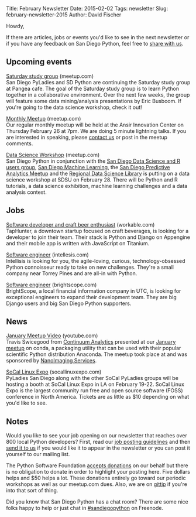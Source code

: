 Title: February Newsletter
Date: 2015-02-02
Tags: newsletter
Slug: february-newsletter-2015
Author: David Fischer


Howdy,

If there are articles, jobs or events you'd like to see in the next newsletter
or if you have any feedback on San Diego Python, feel free to
[share with us][].

[share with us]: mailto:sandiegopython-organizers@googlegroups.com


Upcoming events
---------------

[Saturday study group][saturday-meetup] (meetup.com) <br />
San Diego PyLadies and SD Python are continuing the Saturday study group
at Pangea cafe. The goal of the Saturday study group is to learn Python
together in a collaborative environment. Over the next few weeks, the group
will feature some data mining/analysis presentations by Eric Busboom. If
you're going to the data science workshop, check it out!

[saturday-meetup]: http://www.meetup.com/pythonsd/events/219919725/


[Monthly Meetup][] (meetup.com) <br />
Our regular monthly meetup will be held at the Ansir Innovation Center on
Thursday February 26 at 7pm. We are doing 5 minute lightning talks. If you
are interested in speaking, please [contact us][] or post in the meetup
comments.

[Monthly Meetup]: http://www.meetup.com/pythonsd/events/220215636/
[contact us]: mailto:sandiegopython-organizers@googlegroups.com


[Data Science Workshop][] (meetup.com) <br />
San Diego Python in conjunction with the [San Diego Data Science and R users group][], [San Diego Machine Learning][], the [San Diego Predictive Analytics Meetup][] and the [Regional Data Science Library][] is putting on a data science workshop at SDSU on February 28. There will be Python and R tutorials, a data science exhibition, machine learning challenges and a data analysis contest.

[Data Science Workshop]: http://www.meetup.com/pythonsd/events/219582270/
[San Diego Data Science and R users group]: http://www.meetup.com/San-Diego-Data-Science-R-Users-Group/
[San Diego Machine Learning]: http://www.meetup.com/San-Diego-Machine-Learning/
[San Diego Predictive Analytics Meetup]: http://www.meetup.com/San-Diego-Predictive-Analytics-Meetup/events/
[Regional Data Science Library]: http://www.meetup.com/San-Diego-Regional-Data-Library/

Jobs
----

[Software developer and craft beer enthusiast][] (workable.com) <br />
TapHunter, a downtown startup focused on craft beverages, is looking for a
developer to join their team. Their stack is Python and Django on Appengine
and their mobile app is written with JavaScript on Titanium.

[Software developer and craft beer enthusiast]: http://taphunter.workable.com/jobs/31725


[Software engineer][software-engineer] (intellesis.com) <br />
Intellisis is looking for you, the agile-loving, curious, technology-obsessed
Python connoisseur ready to take on new challenges. They're a small company
near Torrey Pines and are all-in with Python.

[software-engineer]: http://www.intellisis.com/jobs.php


[Software engineer][bs-software-engineer] (brightscope.com) <br />
BrightScope, a local financial information company in UTC, is looking for
exceptional engineers to expand their development team. They are big Django
users and big San Diego Python supporters.

[bs-software-engineer]: http://www.brightscope.com/about/careers/#job_Senior_Software_Engineer


News
----

[January Meetup Video][january-video] (youtube.com) <br />
Travis Swicegood from [Continuum Analytics][] presented at our
[January meetup][] on conda, a packaging utility that can be used with their
popular scientific Python distribution Anaconda. The meetup took place at and
was sponsored by [NanoImaging Services][].

[january-video]: https://www.youtube.com/watch?v=bJP8NoV7rV4
[January Meetup]: http://www.meetup.com/pythonsd/events/219205663/
[Continuum Analytics]: http://continuum.io
[NanoImaging Services]: http://www.nanoimagingservices.com/


[SoCal Linux Expo][socal-linux] (socallinuxexpo.com) <br />
PyLadies San Diego along with the other SoCal PyLadies groups will be hosting
a booth at SoCal Linux Expo in LA on February 19-22. SoCal Linux Expo is the
largest community run free and open source software (FOSS) conference in North
America. Tickets are as little as $10 depending on what you'd like to see.

[socal-linux]: http://www.socallinuxexpo.org/scale/13x


Notes
-----


Would you like to see your job opening on our newsletter that reaches over
800 local Python developers? First, read our
[job posting guidelines][job-guidelines] and then [send it to us][send-it]
if you would like it to appear in the newsletter or you can post it
yourself to our mailing list.

The Python Software Foundation [accepts donations][accepts-donations] on our
behalf but there is no obligation to donate in order to highlight your
posting here. Five dollars helps and $50 helps a lot. These donations entirely
go toward our periodic workshops as well as our meetup.com dues.
Also, we are on [gittip][] if you're into that sort of thing.

[send-it]: mailto:sandiegopython-organizers@googlegroups.com
[job-guidelines]: http://pythonsd.org/pages/job-posting-guidelines.html
[accepts-donations]: https://psfmember.org/civicrm/contribute/transact?reset=1&id=9
[gittip]: https://www.gittip.com/sandiegopython/
[django-workshop]: http://www.meetup.com/pythonsd/events/164679962/
[intro-workshop]: http://www.meetup.com/pythonsd/events/199295402/


Did you know that San Diego Python has a chat room? There are some nice
folks happy to help or just chat in [#sandiegopython][irc] on Freenode.

[irc]: http://pythonsd.org/pages/chat-room.html
